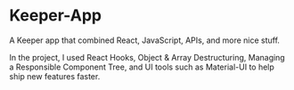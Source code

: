 # Keeper-App
A Keeper app that combined React, JavaScript, APIs, and more nice stuff.

In the project, I used React Hooks, Object &amp; Array Destructuring, Managing a Responsible Component Tree, and UI tools such as Material-UI to help ship new features faster.
